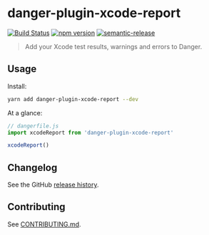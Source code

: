 # danger-plugin-xcode-report

[![Build Status](https://travis-ci.org/stevethomp/danger-plugin-xcode-report.svg?branch=master)](https://travis-ci.org/stevethomp/danger-plugin-xcode-report)
[![npm version](https://badge.fury.io/js/danger-plugin-xcode-report.svg)](https://badge.fury.io/js/danger-plugin-xcode-report)
[![semantic-release](https://img.shields.io/badge/%20%20%F0%9F%93%A6%F0%9F%9A%80-semantic--release-e10079.svg)](https://github.com/semantic-release/semantic-release)

> Add your Xcode test results, warnings and errors to Danger.

## Usage

Install:

```sh
yarn add danger-plugin-xcode-report --dev
```

At a glance:

```js
// dangerfile.js
import xcodeReport from 'danger-plugin-xcode-report'

xcodeReport()
```
## Changelog

See the GitHub [release history](https://github.com/stevethomp/danger-plugin-xcode-report/releases).

## Contributing

See [CONTRIBUTING.md](CONTRIBUTING.md).
